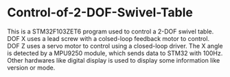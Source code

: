 # Control-of-2-DOF-Swivel-Table
This is a STM32F103ZET6 program used to control a 2-DOF swivel table.
DOF X uses a lead screw with a colsed-loop feedback motor to control. DOF Z uses a servo motor to control using a closed-loop driver.
The X angle is detected by a MPU9250 module, which sends data to STM32 with 100Hz.
Other hardwares like digital display is used to display some information like version or mode.
